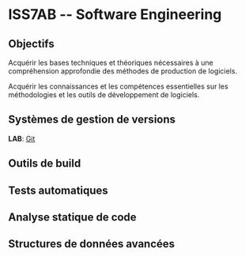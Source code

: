 ISS7AB -- Software Engineering
====

## Objectifs
Acquérir les bases techniques et théoriques nécessaires à une compréhension approfondie des méthodes de production de logiciels.

Acquérir les connaissances et les compétences essentielles sur les méthodologies et les outils de développement de logiciels.

## Systèmes de gestion de versions 
**LAB**: [Git](https://github.com/pemoreau/se1-mines-nancy/labs/git.md)

## Outils de build

## Tests automatiques

## Analyse statique de code

## Structures de données avancées
